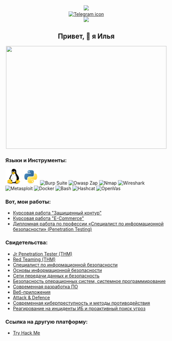 <div id="header" align="center">
<img src="https://media.giphy.com/media/YRMb6dd7zprS00JdGZ/giphy.gif?cid=790b7611x01ils01hepugbq9840soinsf3zhp4jd5uzkm47c&ep=v1_stickers_search&rid=giphy.gif&ct=s" width=250>

<div id="bandge">
  <a href="https://t.me/homyak00"><img src="https://img.shields.io/badge/Telegram-blue?logo=telegram&style=flat" width=110 alt="Telegram icon"> </a>
  <br>
  <img src="https://komarev.com/ghpvc/?username=Medok228">
</div>
</div>

<div align="center"><h2>Привет, 👋 я Илья</h2></div>
<div id="header2" align="center">
<img src="https://media.giphy.com/media/v1.Y2lkPTc5MGI3NjExOGFpdnlzdjBoc21tYXBsMnBpcmZjbHgwMjU4ZWI0YTZkeTZheXN3MSZlcD12MV9naWZzX3NlYXJjaCZjdD1n/26BGIqWh2R1fi6JDa/giphy.gif" width=500 height=320>
</div>
<h3>Языки и Инструменты:</h3>
<div>
<img src="https://github.com/devicons/devicon/blob/master/icons/linux/linux-original.svg" alt="Linux" width=50>
<img src="https://github.com/devicons/devicon/blob/master/icons/python/python-original.svg" alt="Python" width=50>
<img src="https://github.com/Medok228/Medok228/assets/101337215/3f1129a2-89ea-45e3-823f-652c49f688e9" alt="Burp Suite" width=50>
<img src="https://github.com/Medok228/Medok228/assets/101337215/0ba5cc5f-a3f1-40c1-b548-2d774335c67e" alt="Owasp Zap" width=50>
<img src="https://github.com/Medok228/Medok228/assets/101337215/b27519e8-fc11-4754-b2c7-e9e3867e81f3" alt="Nmap" width=70>
<img src="https://github.com/Medok228/Medok228/assets/101337215/92e4f34c-81a6-4864-ade8-873f16066d88" alt="Wireshark" width=45>
<img src="https://github.com/Medok228/Medok228/assets/101337215/b69a10b2-0956-4812-abf7-b86742bf7c02" alt="Metasploit" width=65">
<img src="https://github.com/Medok228/Medok228/assets/101337215/06b2bbbc-d555-4a1b-8b62-05361bad32f6" alt="Docker" width=50">
<img src="https://github.com/Medok228/Medok228/assets/101337215/5da06ca6-b8d1-4433-b1ac-7c011fbaff31" alt="Bash" width=50">
<img src="https://github.com/Medok228/Medok228/assets/101337215/19a0fbe8-2a9b-44d2-911a-f4b781ebd320" alt="Hashcat" width=50">
<img src="https://github.com/Medok228/Medok228/assets/101337215/37a293dd-1147-4f6d-984a-548c8ed0ed74" alt="OpenVas" width=50">
</div>
<h3>Вот, мои работы:</h3>
<ul>
  <li><a href="https://github.com/Medok228/Course_work_Protected_circuit">Курсовая работа "Защищенный контур"</a></li>
  <li><a href="https://github.com/Medok228/Course_work_E_Commerce">Курсовая работа "E-Commerce"</a></li>
  <li><a href="https://github.com/Medok228/GRADUATE_WORK_Information_Security_Specialist_Penetration_Testing">Дипломная работа по профессии «Специалист по информационной безопасности» (Penetration Testing)</a></li>
</ul>
<h3>Свидетельства:</h3>
<ul>
  <li>
    <a href="certificates/Jr Penetration Tester (THM).png">Jr Penetration Tester (THM)</a>
  </li>
  <li>
    <a href="certificates/Red Teaming (THM).png">Red Teaming (THM)</a>
  </li>
  <li>
    <a href="certificates/pdf_certificate.pdf">Специалист по информационной безопасности</a> 
  </li>
  <li>
    <a href="certificates/Information_Security_Basics.pdf">Основы информационной безопасности</a>
  </li>
  <li>
  <a href="certificates/Data_Networks_and_Security.pdf">Сети передачи данных и безопасность</a>
  </li>
  <li>
     <a href="certificates/Operating_system_security.pdf">Безопасность операционных систем, системное программирование</a>
  </li>
  <li>
     <a href="certificates/Modern_software_development.pdf">Современная разработка ПО</a>
    
  </li>
  <li>
     <a href="certificates/web_applications.pdf">Веб-приложения</a>
  </li>
   <li>
     <a href="certificates/Attack_&_Defence.pdf">Аttack & Defence</a>
  </li>
  <li>
     <a href="certificates/modern_cybercrime.pdf">Современная киберпреступность и методы противодействия</a>
  </li>
    <li>
     <a href="certificates/Response_to_information_security_incidents.pdf">Реагирование на инциденты ИБ и проактивный поиск угроз</a>
  </li>
</ul>
<h3>Ссылка на другую платформу:</h3>
<ul>
  <li>
    <a href="https://tryhackme.com/p/Medok">Try Hack Me</a>
  </li>
</ul>
